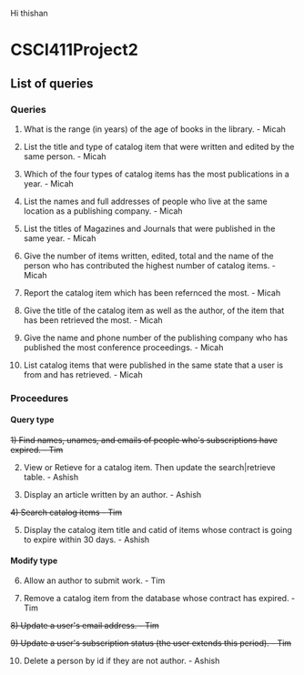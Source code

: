 Hi thishan

# CSCI411Project2

## List of queries

### Queries

1) What is the range (in years) of the age of books in the library. - Micah

2) List the title and type of catalog item that were written and edited by the same person. - Micah

3) Which of the four types of catalog items has the most publications in a year. - Micah

4) List the names and full addresses of people who live at the same location as a publishing company. - Micah

5) List the titles of Magazines and Journals that were published in the same year. - Micah

6) Give the number of items written, edited, total and the name of the person who has contributed the highest number of catalog items. - Micah

7) Report the catalog item which has been refernced the most. - Micah

8) Give the title of the catalog item as well as the author, of the item that has been retrieved the most. - Micah

9) Give the name and phone number of the publishing company who has published the most conference proceedings. - Micah

10) List catalog items that were published in the same state that a user is from and has retrieved. - Micah

### Proceedures

#### Query type

~~1) Find names, unames, and emails of people who's subscriptions have expired. - Tim~~

2) View or Retieve for a catalog item. Then update the search|retrieve table. - Ashish

3) Display an article written by an author. - Ashish

~~4) Search catalog items - Tim~~

5) Display the catalog item title and catid of items whose contract is going to expire within 30 days. - Ashish

#### Modify type

6) Allow an author to submit work. - Tim

7) Remove a catalog item from the database whose contract has expired. - Tim

~~8) Update a user's email address. - Tim~~

~~9) Update a user's subscription status (the user extends this period). - Tim~~

10) Delete a person by id if they are not author. - Ashish
